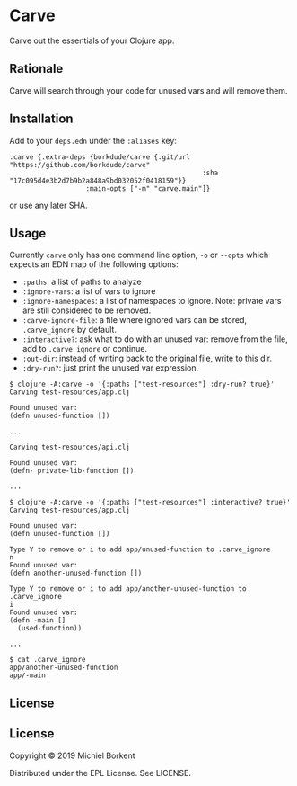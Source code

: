 # Carve

Carve out the essentials of your Clojure app.

## Rationale

Carve will search through your code for unused vars and will remove them.

## Installation

Add to your `deps.edn` under the `:aliases` key:

```
:carve {:extra-deps {borkdude/carve {:git/url "https://github.com/borkdude/carve"
                                                :sha "17c095d4e3b2d7b9b2a848a9bd032052f0418159"}}
                   :main-opts ["-m" "carve.main"]}
```

or use any later SHA.

## Usage

Currently `carve` only has one command line option, `-o` or `--opts` which
expects an EDN map of the following options:

- `:paths`: a list of paths to analyze
- `:ignore-vars`: a list of vars to ignore
- `:ignore-namespaces`: a list of namespaces to ignore. Note: private vars are
  still considered to be removed.
- `:carve-ignore-file`: a file where ignored vars can be stored, `.carve_ignore`
  by default.
- `:interactive?`: ask what to do with an unused var: remove from the file, add
  to `.carve_ignore` or continue.
- `:out-dir`: instead of writing back to the original file, write to this dir.
- `:dry-run?`: just print the unused var expression.

```
$ clojure -A:carve -o '{:paths ["test-resources"] :dry-run? true}'
Carving test-resources/app.clj

Found unused var:
(defn unused-function [])

...

Carving test-resources/api.clj

Found unused var:
(defn- private-lib-function [])

...
```

```
$ clojure -A:carve -o '{:paths ["test-resources"] :interactive? true}'
Carving test-resources/app.clj

Found unused var:
(defn unused-function [])

Type Y to remove or i to add app/unused-function to .carve_ignore
n
Found unused var:
(defn another-unused-function [])

Type Y to remove or i to add app/another-unused-function to .carve_ignore
i
Found unused var:
(defn -main []
  (used-function))

...

$ cat .carve_ignore
app/another-unused-function
app/-main
```

## License

## License

Copyright © 2019 Michiel Borkent

Distributed under the EPL License. See LICENSE.

